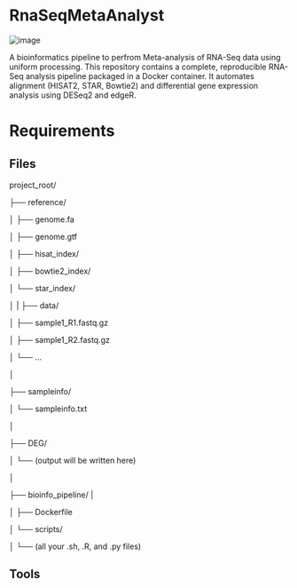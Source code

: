 # RnaSeqMetaAnalyst
![image](https://github.com/user-attachments/assets/3f5cde0a-61b9-4ed2-af77-9ffa789507de)

A bioinformatics pipeline to perfrom Meta-analysis of RNA-Seq data using uniform processing.
This repository contains a complete, reproducible RNA-Seq analysis pipeline packaged in a Docker container. It automates alignment (HISAT2, STAR, Bowtie2) and differential gene expression analysis using DESeq2 and edgeR.
# Requirements
## Files
project_root/

├── reference/

│   ├── genome.fa

│   ├── genome.gtf

│   ├── hisat_index/

│   ├── bowtie2_index/

│   └── star_index/

│
|
├── data/

│   ├── sample1_R1.fastq.gz

│   ├── sample1_R2.fastq.gz

│   └── ...

│

├── sampleinfo/

│   └── sampleinfo.txt

│

├── DEG/
   
│   └── (output will be written here)

│

├── bioinfo_pipeline/
|

│   ├── Dockerfile

│   └── scripts/

│       └── (all your .sh, .R, and .py files)

## Tools 
